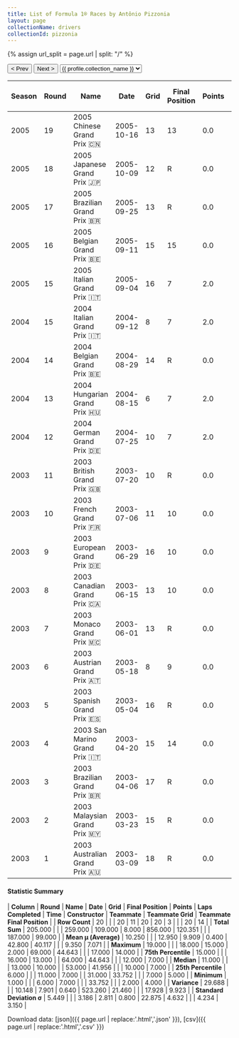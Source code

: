 ```yaml
---
title: List of Formula 1® Races by Antônio Pizzonia
layout: page
collectionName: drivers
collectionId: pizzonia
---
```


{% assign url_split = page.url | split: "/" %}
<div id="collection-navigation">
<button onclick="selector.options[selector.selectedIndex-1].value && (window.location = selector.options[selector.selectedIndex-1].value);">&lt; Prev</button>
<button onclick="selector.options[selector.selectedIndex+1].value && (window.location = selector.options[selector.selectedIndex+1].value);">Next &gt;</button>
<select id="selector" onchange="this.options[this.selectedIndex].value && (window.location = this.options[this.selectedIndex].value);">
  {% for collectionId in site.data[page.collectionName].refs %}
    {% if collectionId == page.collectionId %}
      {% assign selected = "selected" %}
    {% else %}
      {% assign selected = "" %}
    {% endif %}
    {% assign profile = site.data[page.collectionName][collectionId].profile %}
    <option value="/f1/{{ page.collectionName }}/{{ collectionId }}/{{ url_split[4] }}" {{ selected }}>{{ profile.collection_name }}</option>
  {% endfor %}
</select>
</div>

| Season | Round | Name | Date | Grid | Final Position | Points | Laps Completed | Time | Constructor | Teammate | Teammate Grid | Teammate Final Position |
|--|--|--|--|--|--|--|--|--|--|--|--|--|
| 2005 | 19 | 2005 Chinese Grand Prix 🇨🇳 | 2005-10-16 | 13 | 13 | 0.0 | 55 |   | Williams 🇬🇧 | [Mark Webber 🇦🇺](/f1/drivers/webber) | 10 | 7 |
| 2005 | 18 | 2005 Japanese Grand Prix 🇯🇵 | 2005-10-09 | 12 | R | 0.0 | 9 |   | Williams 🇬🇧 | [Mark Webber 🇦🇺](/f1/drivers/webber) | 7 | 4 |
| 2005 | 17 | 2005 Brazilian Grand Prix 🇧🇷 | 2005-09-25 | 13 | R | 0.0 | 0 |   | Williams 🇬🇧 | [Mark Webber 🇦🇺](/f1/drivers/webber) | 12 | N |
| 2005 | 16 | 2005 Belgian Grand Prix 🇧🇪 | 2005-09-11 | 15 | 15 | 0.0 | 39 |   | Williams 🇬🇧 | [Mark Webber 🇦🇺](/f1/drivers/webber) | 9 | 4 |
| 2005 | 15 | 2005 Italian Grand Prix 🇮🇹 | 2005-09-04 | 16 | 7 | 2.0 | 53 | +44.643 | Williams 🇬🇧 | [Mark Webber 🇦🇺](/f1/drivers/webber) | 14 | 14 |
| 2004 | 15 | 2004 Italian Grand Prix 🇮🇹 | 2004-09-12 | 8 | 7 | 2.0 | 53 | +33.752 | Williams 🇬🇧 | [Juan Pablo Montoya 🇨🇴](/f1/drivers/montoya) | 2 | 5 |
| 2004 | 14 | 2004 Belgian Grand Prix 🇧🇪 | 2004-08-29 | 14 | R | 0.0 | 31 |   | Williams 🇬🇧 | [Juan Pablo Montoya 🇨🇴](/f1/drivers/montoya) | 11 | R |
| 2004 | 13 | 2004 Hungarian Grand Prix 🇭🇺 | 2004-08-15 | 6 | 7 | 2.0 | 69 |   | Williams 🇬🇧 | [Juan Pablo Montoya 🇨🇴](/f1/drivers/montoya) | 7 | 4 |
| 2004 | 12 | 2004 German Grand Prix 🇩🇪 | 2004-07-25 | 10 | 7 | 2.0 | 66 | +41.956 | Williams 🇬🇧 | [Juan Pablo Montoya 🇨🇴](/f1/drivers/montoya) | 2 | 5 |
| 2003 | 11 | 2003 British Grand Prix 🇬🇧 | 2003-07-20 | 10 | R | 0.0 | 32 |   | Jaguar 🇬🇧 | [Mark Webber 🇦🇺](/f1/drivers/webber) | 11 | 14 |
| 2003 | 10 | 2003 French Grand Prix 🇫🇷 | 2003-07-06 | 11 | 10 | 0.0 | 69 |   | Jaguar 🇬🇧 | [Mark Webber 🇦🇺](/f1/drivers/webber) | 9 | 6 |
| 2003 | 9 | 2003 European Grand Prix 🇩🇪 | 2003-06-29 | 16 | 10 | 0.0 | 59 |   | Jaguar 🇬🇧 | [Mark Webber 🇦🇺](/f1/drivers/webber) | 11 | 6 |
| 2003 | 8 | 2003 Canadian Grand Prix 🇨🇦 | 2003-06-15 | 13 | 10 | 0.0 | 64 |   | Jaguar 🇬🇧 | [Mark Webber 🇦🇺](/f1/drivers/webber) | 6 | 7 |
| 2003 | 7 | 2003 Monaco Grand Prix 🇲🇨 | 2003-06-01 | 13 | R | 0.0 | 10 |   | Jaguar 🇬🇧 | [Mark Webber 🇦🇺](/f1/drivers/webber) | 9 | R |
| 2003 | 6 | 2003 Austrian Grand Prix 🇦🇹 | 2003-05-18 | 8 | 9 | 0.0 | 68 |   | Jaguar 🇬🇧 | [Mark Webber 🇦🇺](/f1/drivers/webber) | 17 | 7 |
| 2003 | 5 | 2003 Spanish Grand Prix 🇪🇸 | 2003-05-04 | 16 | R | 0.0 | 0 |   | Jaguar 🇬🇧 | [Mark Webber 🇦🇺](/f1/drivers/webber) | 12 | 7 |
| 2003 | 4 | 2003 San Marino Grand Prix 🇮🇹 | 2003-04-20 | 15 | 14 | 0.0 | 60 |   | Jaguar 🇬🇧 | [Mark Webber 🇦🇺](/f1/drivers/webber) | 5 | R |
| 2003 | 3 | 2003 Brazilian Grand Prix 🇧🇷 | 2003-04-06 | 17 | R | 0.0 | 25 |   | Jaguar 🇬🇧 | [Mark Webber 🇦🇺](/f1/drivers/webber) | 3 | 9 |
| 2003 | 2 | 2003 Malaysian Grand Prix 🇲🇾 | 2003-03-23 | 15 | R | 0.0 | 42 |   | Jaguar 🇬🇧 | [Mark Webber 🇦🇺](/f1/drivers/webber) | 16 | R |
| 2003 | 1 | 2003 Australian Grand Prix 🇦🇺 | 2003-03-09 | 18 | R | 0.0 | 52 |   | Jaguar 🇬🇧 | [Mark Webber 🇦🇺](/f1/drivers/webber) | 14 | R |

#### Statistic Summary

| **Column** | **Round** | **Name** | **Date** | **Grid** | **Final Position** | **Points** | **Laps Completed** | **Time** | **Constructor** | **Teammate** | **Teammate Grid** | **Teammate Final Position** |
| **Row Count** | 20 |  |  | 20 | 11 | 20 | 20 | 3 |  |  | 20 | 14 |
| **Total Sum** | 205.000 |  |  | 259.000 | 109.000 | 8.000 | 856.000 | 120.351 |  |  | 187.000 | 99.000 |
| **Mean μ (Average)** | 10.250 |  |  | 12.950 | 9.909 | 0.400 | 42.800 | 40.117 |  |  | 9.350 | 7.071 |
| **Maximum** | 19.000 |  |  | 18.000 | 15.000 | 2.000 | 69.000 | 44.643 |  |  | 17.000 | 14.000 |
| **75th Percentile** | 15.000 |  |  | 16.000 | 13.000 |  | 64.000 | 44.643 |  |  | 12.000 | 7.000 |
| **Median** | 11.000 |  |  | 13.000 | 10.000 |  | 53.000 | 41.956 |  |  | 10.000 | 7.000 |
| **25th Percentile** | 6.000 |  |  | 11.000 | 7.000 |  | 31.000 | 33.752 |  |  | 7.000 | 5.000 |
| **Minimum** | 1.000 |  |  | 6.000 | 7.000 |  |  | 33.752 |  |  | 2.000 | 4.000 |
| **Variance** | 29.688 |  |  | 10.148 | 7.901 | 0.640 | 523.260 | 21.460 |  |  | 17.928 | 9.923 |
| **Standard Deviation σ** | 5.449 |  |  | 3.186 | 2.811 | 0.800 | 22.875 | 4.632 |  |  | 4.234 | 3.150 |

Download data: [json]({{ page.url | replace:'.html','.json' }}), [csv]({{ page.url | replace:'.html','.csv' }})
